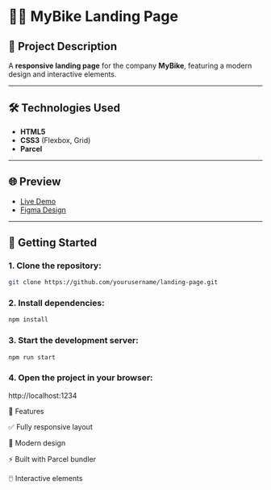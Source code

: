 # 🚴‍♂️ MyBike Landing Page

## 📖 Project Description

A **responsive landing page** for the company **MyBike**, featuring a modern design and interactive elements.

---

## 🛠️ Technologies Used

- **HTML5**
- **CSS3** (Flexbox, Grid)
- **Parcel**

---

## 🌐 Preview

- [Live Demo](https://DmytroLymar.github.io/layout_landing-page/)
- [Figma Design](https://www.figma.com/design/NZQAIydtHo5QkINyGLHNcq/BIKE-New-Version?node-id=0-1&p=f&t=WOkViglomz3RJ1I3-0)

---

## 🚀 Getting Started

### 1. Clone the repository:

```bash
git clone https://github.com/yourusername/landing-page.git
```

### 2. Install dependencies:

```bash
npm install
```

### 3. Start the development server:

```bash
npm run start
```

### 4. Open the project in your browser:

http://localhost:1234

📌 Features

✅ Fully responsive layout

🎨 Modern design

⚡ Built with Parcel bundler

🖱️ Interactive elements

